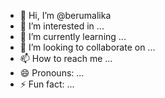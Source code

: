 - 👋 Hi, I’m @berumalika
- 👀 I’m interested in ...
- 🌱 I’m currently learning ...
- 💞️ I’m looking to collaborate on ...
- 📫 How to reach me ...
- 😄 Pronouns: ...
- ⚡ Fun fact: ...

<!---
berumalika/berumalika is a ✨ special ✨ repository because its `README.md` (this file) appears on your GitHub profile.
You can click the Preview link to take a look at your changes.
--->
